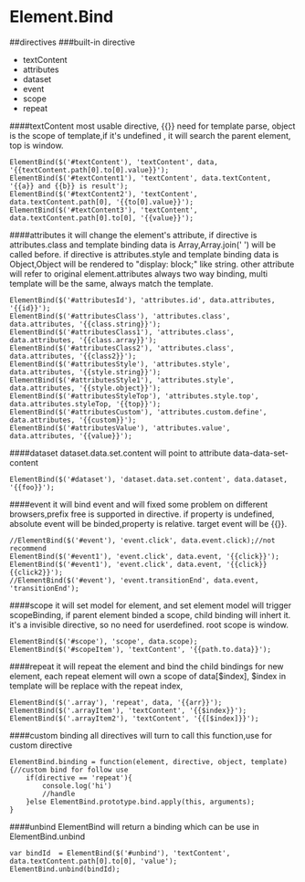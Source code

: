 Element.Bind
============

##directives
###built-in directive

* textContent
* attributes
* dataset
* event
* scope
* repeat

####textContent
most usable directive, {{}} need for template parse, object is the scope of template,if it's undefined , it will search the parent element, top is window.

    ElementBind($('#textContent'), 'textContent', data, '{{textContent.path[0].to[0].value}}');
    ElementBind($('#textContent1'), 'textContent', data.textContent, '{{a}} and {{b}} is result');
    ElementBind($('#textContent2'), 'textContent', data.textContent.path[0], '{{to[0].value}}');
    ElementBind($('#textContent3'), 'textContent', data.textContent.path[0].to[0], '{{value}}');

####attributes
it will change the element's attribute,
if directive is attributes.class and template binding data is Array,Array.join(' ') will be called before.
if directive is attributes.style and template binding data is Object,Object will be rendered to "display: block;" like string.
other attribute will refer to original element.attributes
always two way binding, multi template will be the same, always match the template.

    ElementBind($('#attributesId'), 'attributes.id', data.attributes, '{{id}}');
    ElementBind($('#attributesClass'), 'attributes.class', data.attributes, '{{class.string}}');
    ElementBind($('#attributesClass1'), 'attributes.class', data.attributes, '{{class.array}}');
    ElementBind($('#attributesClass2'), 'attributes.class', data.attributes, '{{class2}}');
    ElementBind($('#attributesStyle'), 'attributes.style', data.attributes, '{{style.string}}');
    ElementBind($('#attributesStyle1'), 'attributes.style', data.attributes, '{{style.object}}');
    ElementBind($('#attributesStyleTop'), 'attributes.style.top', data.attributes.styleTop, '{{top}}');
    ElementBind($('#attributesCustom'), 'attributes.custom.define', data.attributes, '{{custom}}');
    ElementBind($('#attributesValue'), 'attributes.value', data.attributes, '{{value}}');


####dataset
dataset.data.set.content will point to attribute data-data-set-content

    ElementBind($('#dataset'), 'dataset.data.set.content', data.dataset, '{{foo}}');

####event
it will bind event and will fixed some problem on different browsers,prefix free is supported in directive.
if property is undefined, absolute event will be binded,property is relative.
target event will be {{}}.

    //ElementBind($('#event'), 'event.click', data.event.click);//not recommend
    ElementBind($('#event1'), 'event.click', data.event, '{{click}}');
    ElementBind($('#event1'), 'event.click', data.event, '{{click}}{{click2}}');
    //ElementBind($('#event'), 'event.transitionEnd', data.event, 'transitionEnd');

####scope
it will set model for element, and set element model will trigger scopeBinding,
if parent element binded a scope, child binding will inhert it.
it's a invisible directive, so no need for userdefined.
root scope is window.

    ElementBind($('#scope'), 'scope', data.scope);
    ElementBind($('#scopeItem'), 'textContent', '{{path.to.data}}');

####repeat
it will repeat the element and bind the child bindings for new element,
each repeat element will own a scope of data[$index],
$index in template will be replace with the repeat index,

    ElementBind($('.array'), 'repeat', data, '{{arr}}');
    ElementBind($('.arrayItem'), 'textContent', '{{$index}}');
    ElementBind($('.arrayItem2'), 'textContent', '{{[$index]}}');

####custom binding
all directives will turn to call this function,use for custom directive

    ElementBind.binding = function(element, directive, object, template){//custom bind for follow use
        if(directive == 'repeat'){
            console.log('hi')
            //handle
        }else ElementBind.prototype.bind.apply(this, arguments);
    }

####unbind
ElementBind will return a binding which can be use in ElementBind.unbind

    var bindId  = ElementBind($('#unbind'), 'textContent', data.textContent.path[0].to[0], 'value');
    ElementBind.unbind(bindId);
